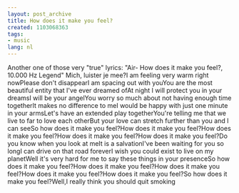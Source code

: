 ```yaml
---
layout: post_archive
title: How does it make you feel?
created: 1103068363
tags:
- music
lang: nl
---
```

Another one of those very "true" lyrics: "Air- How does it make you feel?, 10.000 Hz Legend" Mich, luister je mee?I am feeling very warm right nowPlease don't disappearI am spacing out with youYou are the most beautiful entity that I've ever dreamed ofAt night I will protect you in your dreamsI will be your angelYou worry so much about not having enough time togetherIt makes no difference to meI would be happy with just one minute in your armsLet's have an extended play togetherYou're telling me that we live to far to love each otherBut your love can stretch further than you and I can seeSo how does it make you feel?How does it make you feel?How does it make you feel?How does it make you feel?How does it make you feel?Do you know when you look at meIt is a salvationI've been waiting for you so longI can drive on that road foreverI wish you could exist to live on my planetWell it's very hard for me to say these things in your presenceSo how does it make you feel?How does it make you feel?How does it make you feel?How does it make you feel?How does it make you feel?So how does it make you feel?Well,I really think you should quit smoking 
